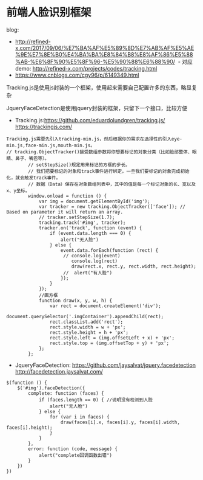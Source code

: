 # 前端人脸识别框架

blog: 
  - http://refined-x.com/2017/09/06/%E7%BA%AF%E5%89%8D%E7%AB%AF%E5%AE%9E%E7%8E%B0%E4%BA%BA%E8%84%B8%E8%AF%86%E5%88%AB-%E6%8F%90%E5%8F%96-%E5%90%88%E6%88%90/
  - 对应demo: http://refined-x.com/projects/codes/tracking.html
  - https://www.cnblogs.com/cgy96/p/6149349.html

Tracking.js是使用js封装的一个框架，使用起来需要自己配置许多的东西，略显复杂

JqueryFaceDetection是使用jquery封装的框架，只留下一个接口，比较方便

* Tracking.js:https://github.com/eduardolundgren/tracking.js/  
  https://trackingjs.com/

```
Tracking.js需要先引入tracking-min.js，然后根据你的需求在选择性的引入eye-min.js,face-min.js,mouth-min.js。
// tracking.ObjectTracker()接受数组参数将你想要标记的对象分类（比如脸部整体、眼睛、鼻子、嘴巴等）。
        // setStepSize()规定用来标记的方框的步长。
        // 我们把要标记的对象和track事件进行绑定，一旦我们要标记的对象完成初始化，就会触发track事件。
        // 数据（Data）保存在对象数组列表中，其中的值是每一个标记对象的长、宽以及x、y坐标。
        window.onload = function () {
            var img = document.getElementById('img');
            var tracker = new tracking.ObjectTracker(['face']); // Based on parameter it will return an array.
            // tracker.setStepSize(1.7);
            tracking.track('#img', tracker);
            tracker.on('track', function (event) {
                if (event.data.length === 0) {
                    alert("无人脸")
                } else {
                    event.data.forEach(function (rect) {
                     // console.log(event)
                        console.log(rect)
                        draw(rect.x, rect.y, rect.width, rect.height);
                     //  alert("有人脸")
                    });
                }
            });
            //画方框
            function draw(x, y, w, h) {
                var rect = document.createElement('div');
                document.querySelector('.imgContainer').appendChild(rect);
                rect.classList.add('rect');
                rect.style.width = w + 'px';
                rect.style.height = h + 'px';
                rect.style.left = (img.offsetLeft + x) + 'px';
                rect.style.top = (img.offsetTop + y) + 'px';
            };
        };
```

* JqueryFaceDetection: https://github.com/jaysalvat/jquery.facedetection  
  http://facedetection.jaysalvat.com/
```
$(function () {
    $('#img').faceDetection({
        complete: function (faces) {
            if (faces.length == 0) { //说明没有检测到人脸
                alert("无人脸")
            } else {
                for (var i in faces) {
                    draw(faces[i].x, faces[i].y, faces[i].width, faces[i].height);
                }
            }
        },
        error: function (code, message) {
            alert("complete回调函数出错")
        }
    })
})
```
